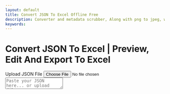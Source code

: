 ```yaml
---
layout: default
title: Convert JSON To Excel Offline Free
description: Converter and metadata scrubber, Along with png to jpeg, wav to mp3, Recet Image & Much more;
keywords: 
---
```


<script src="https://code.jquery.com/jquery-3.6.0.min.js"></script>
<script src="https://cdn.jsdelivr.net/npm/jsonview@1.2.0/dist/jquery.jsonview.min.js"></script>
<link href="https://cdn.jsdelivr.net/npm/jsonview@1.2.0/dist/jquery.jsonview.min.css" rel="stylesheet">

<script src="https://cdnjs.cloudflare.com/ajax/libs/xlsx/0.18.5/xlsx.full.min.js"></script>


<h1>Convert JSON To Excel | Preview, Edit And Export To Excel</h1>
<!-- Tool section -->
<section class="tool-section container">
    <div class="upload-section">
        <label for="json-file" class="upload-label">Upload JSON File</label>
        <input type="file" id="json-file" accept=".json">
    </div>

<div id="loader" style="display:none;">⏳ Loading file...</div>
    <div style="width: 99%; justify-content: flex-end; margin-top: 1rem; position: sticky; display:none;"
        id="exportOptions">
        <label class="export-label" onclick="convertJSONToExcel()"><u>Convert JSON To Excel</u></label>
    </div>
</section>
<div id="json-tool-wrapper">
  <div id="json-editor-container">
   <textarea id="json-editor" placeholder="Paste your JSON here... or upload file"></textarea>
  </div>
  <div id="json-viewer-container" style="display: flex; justify-content:start;">
   <div id="json-tree-viewer" style="display: flex; justify-content:start;"></div>
  </div>
</div>
<div style="min-width: 100%; display:none; justify-content: flex-end; margin-top: 1rem; margin-bottom: 1rem;" id="exportButtons">
 <label>You can edit below excel file. Just click cell and edit</label>
 <label class="export-label" onclick="exportToXLSX()"><u> Export To XLSX</u></label>
 <label class="export-label" onclick="exportToXLS()"><u>Export To XLS</u></label>
 <label class="export-label" onclick="showJson()"><u>Show JSON</u></label>
</div>
<div id="table-container" style="  max-height: 70vh; overflow: auto; margin: 1rem;" contenteditable></div>

<script src="/assets/js/json-to-excel.js"></script>

